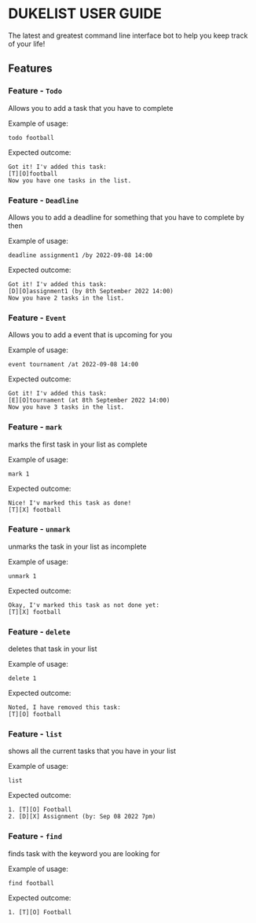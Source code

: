 # DUKELIST USER GUIDE
The latest and greatest command line interface bot to help you keep track of your life!
## Features 

### Feature - `Todo`

Allows you to add a task that you have to complete

Example of usage:

`todo football`

Expected outcome:

```
Got it! I'v added this task:
[T][O]football
Now you have one tasks in the list.
```
### Feature - `Deadline`

Allows you to add a deadline for something that you have to complete by then

Example of usage:

`deadline assignment1 /by 2022-09-08 14:00`

Expected outcome:

```
Got it! I'v added this task:
[D][O]assignment1 (by 8th September 2022 14:00)
Now you have 2 tasks in the list.
```

### Feature - `Event`

Allows you to add a event that is upcoming for you

Example of usage:

`event tournament /at 2022-09-08 14:00`

Expected outcome:

```
Got it! I'v added this task:
[E][O]tournament (at 8th September 2022 14:00)
Now you have 3 tasks in the list.
```

### Feature - `mark`

marks the first task in your list as complete

Example of usage:

`mark 1`

Expected outcome:

```
Nice! I'v marked this task as done!
[T][X] football
```

### Feature - `unmark`

unmarks the  task in your list as incomplete

Example of usage:

`unmark 1`

Expected outcome:

```
Okay, I'v marked this task as not done yet:
[T][X] football
```

### Feature - `delete`

deletes that task in your list

Example of usage:

`delete 1`

Expected outcome:

```
Noted, I have removed this task:
[T][O] football
```

### Feature - `list`

shows all the current tasks that you have in your list

Example of usage:

`list`

Expected outcome:

```
1. [T][O] Football
2. [D][X] Assignment (by: Sep 08 2022 7pm)
```

### Feature - `find`

finds task with the keyword you are looking for

Example of usage:

`find football`

Expected outcome:

```
1. [T][O] Football
```


